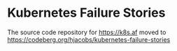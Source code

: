 # Kubernetes Failure Stories

The source code repository for https://k8s.af moved to https://codeberg.org/hjacobs/kubernetes-failure-stories
